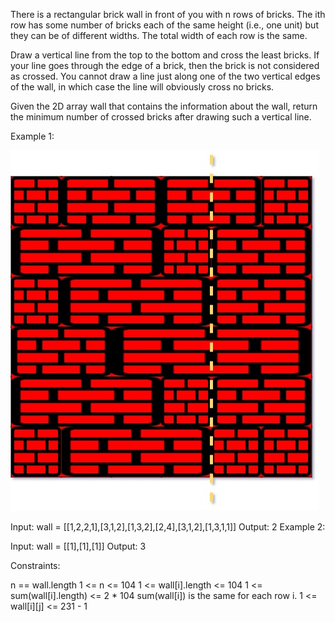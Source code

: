There is a rectangular brick wall in front of you with n rows of bricks. The ith row has some number of bricks each of the same height (i.e., one unit) but they can be of different widths. The total width of each row is the same.

Draw a vertical line from the top to the bottom and cross the least bricks. If your line goes through the edge of a brick, then the brick is not considered as crossed. You cannot draw a line just along one of the two vertical edges of the wall, in which case the line will obviously cross no bricks.

Given the 2D array wall that contains the information about the wall, return the minimum number of crossed bricks after drawing such a vertical line.

 

Example 1:

![Alt text](image.png)

Input: wall = [[1,2,2,1],[3,1,2],[1,3,2],[2,4],[3,1,2],[1,3,1,1]]
Output: 2
Example 2:

Input: wall = [[1],[1],[1]]
Output: 3
 

Constraints:

n == wall.length
1 <= n <= 104
1 <= wall[i].length <= 104
1 <= sum(wall[i].length) <= 2 * 104
sum(wall[i]) is the same for each row i.
1 <= wall[i][j] <= 231 - 1